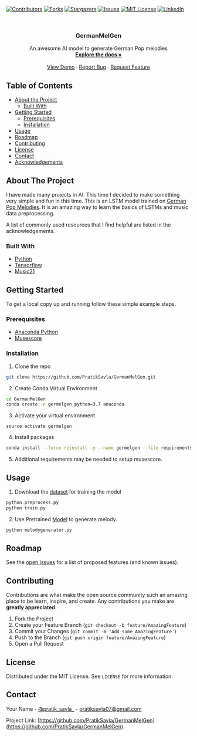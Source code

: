 [![Contributors][contributors-shield]][contributors-url]
[![Forks][forks-shield]][forks-url]
[![Stargazers][stars-shield]][stars-url]
[![Issues][issues-shield]][issues-url]
[![MIT License][license-shield]][license-url]
[![LinkedIn][linkedin-shield]][linkedin-url]



<!-- PROJECT LOGO -->
<br />
<p align="center">
  <!--
  <a href="https://github.com/othneildrew/Best-README-Template">
    <img src="images/logo.png" alt="Logo" width="80" height="80">
  </a>
  -->
  <h3 align="center">GermanMelGen</h3>

  <p align="center">
    An awesome AI model to generate German Pop melodies
    <br />
    <a href="https://github.com/PratikSavla/GermanMelGen"><strong>Explore the docs »</strong></a>
    <br />
    <br />
    <a href="https://github.com/PratikSavla/GermanMelGen">View Demo</a>
    ·
    <a href="https://github.com/PratikSavla/GermanMelGen/issues">Report Bug</a>
    ·
    <a href="https://github.com/PratikSavla/GermanMelGen/issues">Request Feature</a>
  </p>
</p>



<!-- TABLE OF CONTENTS -->
## Table of Contents

* [About the Project](#about-the-project)
  * [Built With](#built-with)
* [Getting Started](#getting-started)
  * [Prerequisites](#prerequisites)
  * [Installation](#installation)
* [Usage](#usage)
* [Roadmap](#roadmap)
* [Contributing](#contributing)
* [License](#license)
* [Contact](#contact)
* [Acknowledgements](#acknowledgements)



<!-- ABOUT THE PROJECT -->
## About The Project

<!-- [![Product Name Screen Shot][product-screenshot]](https://example.com) -->

I have made many projects in AI. This time I decided to make something very simple and fun in this time. This is an LSTM model trained on [German Pop Melodies](https://kern.humdrum.org). It is an amazing way to learn the basics of LSTMs and music data preprocessing.

A list of commonly used resources that I find helpful are listed in the acknowledgements.



### Built With

* [Python](https://www.anaconda.com/)
* [Tensorflow](https://www.tensorflow.org/)
* [Music21](http://web.mit.edu/music21/)



<!-- GETTING STARTED -->
## Getting Started

To get a local copy up and running follow these simple example steps.

### Prerequisites

* [Anaconda Python](https://www.anaconda.com/)
* [Musescore](https://musescore.org/en)



### Installation

1. Clone the repo
```sh
git clone https://github.com/PratikSavla/GermanMelGen.git
```
2. Create Conda Virtual Environment
```sh
cd GermanMelGen
conda create -n germelgen python=3.7 anaconda
```
3. Activate your virtual environment
```JS
source activate germelgen
```
4. Install packages
```sh
conda install --force-reinstall -y --name germelgen --file requirements.txt
```
5. Additional requirements may be needed to setup musescore.



<!-- USAGE EXAMPLES -->
## Usage

1. Download the [dataset](https://kern.humdrum.org/cgi-bin/ksdata?l=essen/europa/deutschl&format=recursive) for training the model
```sh
python preprocess.py
python train.py
```
2. Use Pretrained [Model](model.h5) to generate melody.
```sh
python melodygenerator.py
```



<!-- ROADMAP -->
## Roadmap

See the [open issues](https://github.com/PratikSavla/GermanMelGen/issues) for a list of proposed features (and known issues).



<!-- CONTRIBUTING -->
## Contributing

Contributions are what make the open source community such an amazing place to be learn, inspire, and create. Any contributions you make are **greatly appreciated**.

1. Fork the Project
2. Create your Feature Branch (`git checkout -b feature/AmazingFeature`)
3. Commit your Changes (`git commit -m 'Add some AmazingFeature'`)
4. Push to the Branch (`git push origin feature/AmazingFeature`)
5. Open a Pull Request



<!-- LICENSE -->
## License

Distributed under the MIT License. See `LICENSE` for more information.



<!-- CONTACT -->
## Contact

Your Name - [@pratik_savla_](https://www.linkedin.com/in/pratik-savla-b5973815b/) - pratiksavla07@gmail.com

Project Link: [https://github.com/PratikSavla/GermanMelGen](https://github.com/PratikSavla/GermanMelGen)





<!-- MARKDOWN LINKS & IMAGES -->
<!-- https://www.markdownguide.org/basic-syntax/#reference-style-links -->
[contributors-shield]: https://img.shields.io/github/contributors/PratikSavla/GermanMelGen.svg?style=flat-square
[contributors-url]: https://github.com/PratikSavla/GermanMelGen/graphs/contributors
[forks-shield]: https://img.shields.io/github/forks/PratikSavla/GermanMelGen.svg?style=flat-square
[forks-url]: https://github.com/PratikSavla/GermanMelGen/network/members
[stars-shield]: https://img.shields.io/github/stars/PratikSavla/GermanMelGen.svg?style=flat-square
[stars-url]: https://github.com/PratikSavla/GermanMelGen/stargazers
[issues-shield]: https://img.shields.io/github/issues/PratikSavla/GermanMelGen.svg?style=flat-square
[issues-url]: https://github.com/PratikSavla/GermanMelGen/issues
[license-shield]: https://img.shields.io/github/license/PratikSavla/GermanMelGen.svg?style=flat-square
[license-url]: https://github.com/PratikSavla/GermanMelGen/blob/master/LICENSE.txt
[linkedin-shield]: https://img.shields.io/badge/-LinkedIn-black.svg?style=flat-square&logo=linkedin&colorB=555
[linkedin-url]: https://www.linkedin.com/in/pratik-savla-b5973815b/
